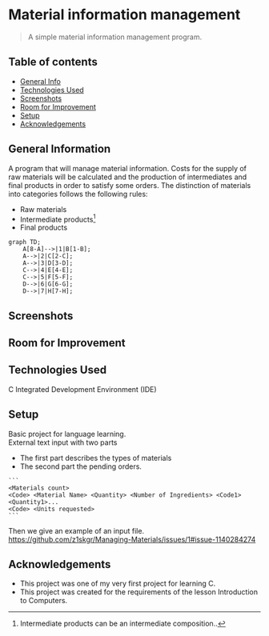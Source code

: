 # Material information management
> A simple material information management program.
## Table of contents
* [General Info](#general-information)
* [Technologies Used](#technologies-used)
* [Screenshots](#screenshots)
* [Room for Improvement](#room-for-improvement)
* [Setup](#setup)
* [Acknowledgements](#acknowledgements)

## General Information
Α program that will manage material information. Costs for the supply of raw materials will be calculated and the production of intermediates and
final products in order to satisfy some orders.
The distinction of materials into categories
follows the following rules:

- Raw materials
- Intermediate products[^1]
- Final products

```mermaid
graph TD;
    A[8-A]-->|1|B[1-B];
    A-->|2|C[2-C];
    A-->|3|D[3-D];
    C-->|4|E[4-E];
    C-->|5|F[5-F];
    D-->|6|G[6-G];
    D-->|7|H[7-H];
```





## Screenshots

## Room for Improvement

## Technologies Used
C Integrated Development Environment (IDE)

## Setup
Basic project for language learning. <br />
External text input with two parts
- The first part describes the types of materials 
- The second part the pending orders. 

````
```
<Materials count>
<Code> <Material Name> <Quantity> <Number of Ingredients> <Code1> <Quantity1>...
<Code> <Units requested>
```
````

Τhen we give an example of an input file.
https://github.com/z1skgr/Managing-Materials/issues/1#issue-1140284274

## Acknowledgements
- This project was one of my very first project for learning C.
- This project was created for the requirements of the lesson Introduction to Computers.

[^1]: Intermediate products can be an intermediate composition..
